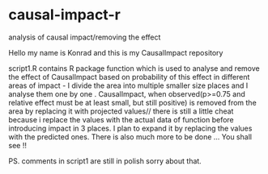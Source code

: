 # causal-impact-r
analysis of causal impact/removing the effect

Hello my name is Konrad and this is my CausalImpact repository

script1.R contains R package function which is used to analyse and remove the effect of CausalImpact based on probability of this effect
in different areas of impact - I divide the area into multiple smaller size places and I analyse them one by one .
CausalImpact, when observed(p>=0.75 and relative effect must be at least small, but still positive) is removed from the area by replacing it with projected values// there is still a little cheat because i replace the values with the actual data of function before introducing impact in 3 places. I plan to expand it by replacing the values with the predicted ones.
There is also much more to be done ... You shall see !! 

PS. comments in script1 are still in polish sorry about that. 
